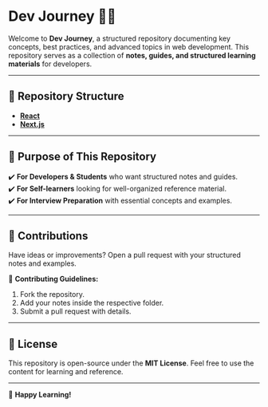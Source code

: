 # Dev Journey 📖🚀  

Welcome to **Dev Journey**, a structured repository documenting key concepts, best practices, and advanced topics in web development. This repository serves as a collection of **notes, guides, and structured learning materials** for developers.  

---

## 📂 Repository Structure  

- **[React](./React_Js/Readme.md)**  
- **[Next.js](./Next_Js/Readme.md)**  

---

## 🎯 Purpose of This Repository  

✔️ **For Developers & Students** who want structured notes and guides.  
✔️ **For Self-learners** looking for well-organized reference material.  
✔️ **For Interview Preparation** with essential concepts and examples.  

---

## 🤝 Contributions  

Have ideas or improvements? Open a pull request with your structured notes and examples.  

📌 **Contributing Guidelines:**  
1. Fork the repository.  
2. Add your notes inside the respective folder.  
3. Submit a pull request with details.  

---

## 📜 License  

This repository is open-source under the **MIT License**. Feel free to use the content for learning and reference.  

---

🚀 **Happy Learning!**